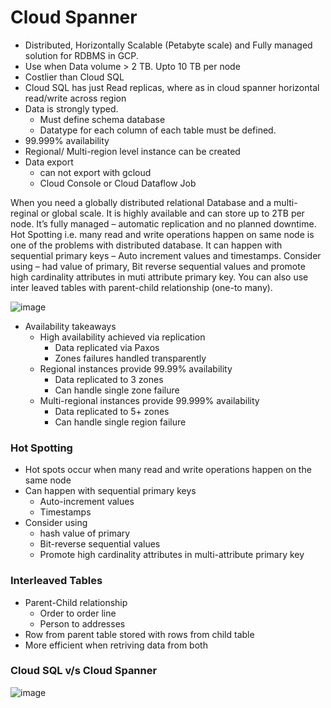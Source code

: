 
# Cloud Spanner
- Distributed, Horizontally Scalable (Petabyte scale) and Fully managed solution for RDBMS in GCP.
- Use when Data volume > 2 TB. Upto 10 TB per node
- Costlier than Cloud SQL
- Cloud SQL has just Read replicas, where as in cloud spanner horizontal read/write across region
- Data is strongly typed.
  - Must define schema database
  - Datatype for each column of each table must be defined.
- 99.999% availability 
- Regional/ Multi-region level instance can be created
- Data export
  - can not export with gcloud
  - Cloud Console or Cloud Dataflow Job

When you need a globally distributed relational Database and a multi-reginal or global scale. It is highly available and can store up to 2TB per node. It’s fully managed – automatic replication and no planned downtime. 
Hot Spotting i.e. many read and write operations happen on same node is one of the problems with distributed database. It can happen with sequential primary keys – Auto increment values and timestamps. Consider using – had value of primary, Bit reverse sequential values and promote high cardinality attributes in muti attribute primary key. You can also use inter leaved tables with parent-child relationship (one-to many). 

![image](https://github.com/user-attachments/assets/a620da07-f364-4f40-81ee-9a0738992f0d)

- Availability takeaways
  - High availability achieved via replication
    - Data replicated via Paxos
    - Zones failures handled transparently
  - Regional instances provide 99.99% availability
    - Data replicated to 3 zones
    - Can handle single zone failure
  - Multi-regional instances provide 99.999% availability
    - Data replicated to 5+ zones
    - Can handle single region failure

### Hot Spotting
- Hot spots occur when many read and write operations happen on the same node
- Can happen with sequential primary keys
  - Auto-increment values
  - Timestamps
- Consider using 
  - hash value of primary
  - Bit-reverse sequential values
  - Promote high cardinality attributes in multi-attribute primary key

### Interleaved Tables
- Parent-Child relationship
  - Order to order line 
  - Person to addresses
- Row from parent table stored with rows from child table
- More efficient when retriving data from both

### Cloud SQL v/s Cloud Spanner

![image](https://user-images.githubusercontent.com/19702456/224495479-ff046073-a3f8-4edb-b0a4-3d779607e0e0.png)

